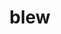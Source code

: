---
category: 4-letters
denotation: null
name: blew
reference_link: https://www.etymonline.com/word/blew
root_language: null
root_name: null
title: blew
type: free
word_sums:
- respelling: blew
  sum: 'Blew + '
---
